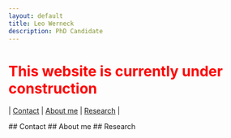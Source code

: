 ```yaml
---
layout: default
title: Leo Werneck
description: PhD Candidate
---
```


# <font color='red'> This website is currently under construction </font>

| [Contact](#Contact) | [About me](#About) | [Research](#Research) |


<a name='Contact'>
## Contact

<a name='About'>
## About me

<a name='Research'>
## Research


